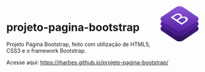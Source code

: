 <img src="imagens/kindpng_2258787.png" align="right" width="100">

# projeto-pagina-bootstrap

Projeto Página Bootstrap, feito com utilização de HTML5, CSS3 e o framework Bootstrap.

Acesse aqui: https://jharbes.github.io/projeto-pagina-bootstrap/
